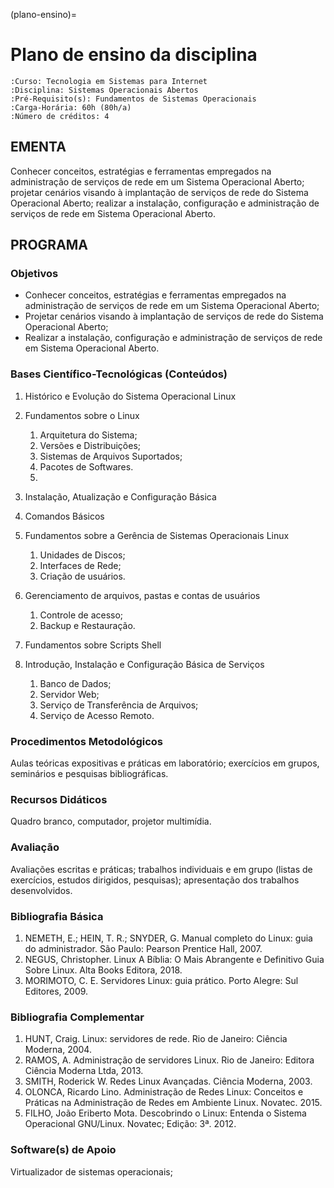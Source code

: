 (plano-ensino)=

# Plano de ensino da disciplina

```{eval-rst}
:Curso: Tecnologia em Sistemas para Internet
:Disciplina: Sistemas Operacionais Abertos
:Pré-Requisito(s): Fundamentos de Sistemas Operacionais
:Carga-Horária: 60h (80h/a)
:Número de créditos: 4
```

## EMENTA

Conhecer conceitos, estratégias e ferramentas empregados na administração de serviços de rede em
um Sistema Operacional Aberto; projetar cenários visando à implantação de serviços de rede do
Sistema Operacional Aberto; realizar a instalação, configuração e administração de serviços de rede
em Sistema Operacional Aberto.

## PROGRAMA

### Objetivos

- Conhecer conceitos, estratégias e ferramentas empregados na administração de serviços de rede em um Sistema Operacional Aberto;
- Projetar cenários visando à implantação de serviços de rede do Sistema Operacional Aberto;
- Realizar a instalação, configuração e administração de serviços de rede em Sistema Operacional Aberto.

### Bases Científico-Tecnológicas (Conteúdos)

1. Histórico e Evolução do Sistema Operacional Linux
2. Fundamentos sobre o Linux
   1. Arquitetura do Sistema;
   2. Versões e Distribuições;
   3. Sistemas de Arquivos Suportados;
   4. Pacotes de Softwares.
   5. 
3. Instalação, Atualização e Configuração Básica
4. Comandos Básicos
5. Fundamentos sobre a Gerência de Sistemas Operacionais Linux
   1. Unidades de Discos;
   2. Interfaces de Rede;
   3. Criação de usuários.

6. Gerenciamento de arquivos, pastas e contas de usuários
   1. Controle de acesso;
   2. Backup e Restauração.

7. Fundamentos sobre Scripts Shell
8. Introdução, Instalação e Configuração Básica de Serviços
   1. Banco de Dados;
   2. Servidor Web;
   3. Serviço de Transferência de Arquivos;
   4. Serviço de Acesso Remoto.

### Procedimentos Metodológicos

Aulas teóricas expositivas e práticas em laboratório; exercícios em grupos, seminários e pesquisas bibliográficas.

### Recursos Didáticos

Quadro branco, computador, projetor multimídia.

### Avaliação

Avaliações escritas e práticas; trabalhos individuais e em grupo (listas de exercícios, estudos dirigidos, pesquisas); apresentação dos trabalhos desenvolvidos.

### Bibliografia Básica

1. NEMETH, E.; HEIN, T. R.; SNYDER, G. Manual completo do Linux: guia do administrador. São Paulo: Pearson Prentice Hall, 2007.
2. NEGUS, Christopher. Linux A Bíblia: O Mais Abrangente e Definitivo Guia Sobre Linux. Alta Books Editora, 2018.
3. MORIMOTO, C. E. Servidores Linux: guia prático. Porto Alegre: Sul Editores, 2009.
   
### Bibliografia Complementar

1. HUNT, Craig. Linux: servidores de rede. Rio de Janeiro: Ciência Moderna, 2004.
2. RAMOS, A. Administração de servidores Linux. Rio de Janeiro: Editora Ciência Moderna Ltda, 2013.
3. SMITH, Roderick W. Redes Linux Avançadas. Ciência Moderna, 2003.
4. OLONCA, Ricardo Lino. Administração de Redes Linux: Conceitos e Práticas na Administração de Redes em Ambiente Linux. Novatec. 2015.
5. FILHO, João Eriberto Mota. Descobrindo o Linux: Entenda o Sistema Operacional GNU/Linux. Novatec; Edição: 3ª. 2012.


### Software(s) de Apoio

Virtualizador de sistemas operacionais;

